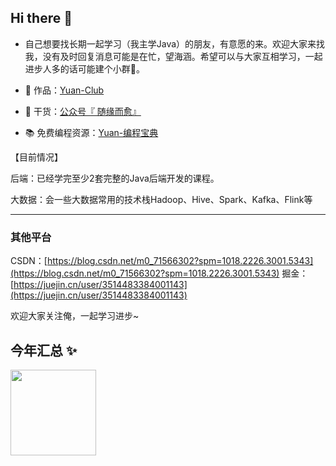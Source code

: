 ## Hi there 👋
- 自己想要找长期一起学习（我主学Java）的朋友，有意愿的来。欢迎大家来找我，没有及时回复消息可能是在忙，望海涵。希望可以与大家互相学习，一起进步人多的话可能建个小群🥰。

- 🏡 作品：<a href="https://yuan-club.inscode.cc/" target="_blank">Yuan-Club</a>
- 🌱 干货：<a href="https://s11.ax1x.com/2024/02/27/pFdNRKI.jpg" target="_blank">公众号『 随缘而愈』</a>
- 📚 免费编程资源：<a href="https://yuan-doc-master.inscode.cc/" target="_blank">Yuan-编程宝典</a> 

【目前情况】

后端：已经学完至少2套完整的Java后端开发的课程。

大数据：会一些大数据常用的技术栈Hadoop、Hive、Spark、Kafka、Flink等

------------------------------------------------------------------------------------------------------------

### 其他平台

CSDN：[https://blog.csdn.net/m0_71566302?spm=1018.2226.3001.5343](https://blog.csdn.net/m0_71566302?spm=1018.2226.3001.5343)
掘金：[https://juejin.cn/user/3514483384001143](https://juejin.cn/user/3514483384001143)

欢迎大家关注俺，一起学习进步~

## 今年汇总 ✨
<img align="" height="137px" src="https://github-readme-stats.vercel.app/api/top-langs/?username=yyzhyds&hide_title=true&hide_border=true&layout=compact&bg_color=0,73FA79,73FDFF,D783FF&theme=graywhite&locale=cn" />

